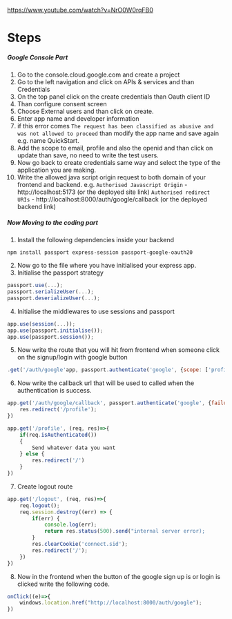 https://www.youtube.com/watch?v=NrO0W0rqFB0
# Steps

##### Google Console Part
1. Go to the console.cloud.google.com and create a project
2. Go to the left navigation and click on APIs & services and than Credentials
3. On the top panel click on the create credentials than Oauth client ID
4. Than configure consent screen
5. Choose External users and than click on create.
6. Enter app name and developer information
7. if this error comes `The request has been classified as abusive and was not allowed to proceed` than modify the app name and save again e.g. name QuickStart.
8. Add the scope to email, profile and also the openid and than click on update than save, no need to write the test users.
9. Now go back to create credentials same way and select the type of the application you are making.
10. Write the allowed java script origin request to both domain of your frontend and backend. e.g. `Authorised Javascript Origin` - http://localhost:5173 (or the deployed site link) 
	 `Authorised redirect URIs` - http://localhost:8000/auth/google/callback (or the deployed backend link)

##### Now Moving to the coding part
1. Install the following dependencies inside your backend 
```console
npm install passport express-session passport-google-oauth20
```
2. Now go to the file where you have initialised your express app.
3. Initialise the passport strategy
```javascript
passport.use(...);
passport.serializeUser(...);
passport.deserializeUser(...);
```
4. Initialise the middlewares to use sessions and passport
```javascript
app.use(session(...));
app.use(passport.initialise());
app.use(passport.session());
```
5. Now write the route that you will hit from frontend when someone click on the signup/login with google button
```javascript
.get('/auth/google'app, passport.authenticate('google', {scope: ['profile']}));
```
6. Now write the callback url that will be used to called when the authentication is success.
```javascript
app.get('/auth/google/callback', passport.authenticate('google', {failureRedirect : '/'}), (req, res) => {
	res.redirect('/profile');
})

app.get('/profile', (req, res)=>{
	if(req.isAuthenticated())
	{
		Send whatever data you want
	} else {
		res.redirect('/')
	}
})
```
7. Create logout route
```javascript
app.get('/logout', (req, res)=>{
	req.logout();
	req.session.destroy((err) => {
		if(err) {
			console.log(err);
			return res.status(500).send("internal server error);
		}
		res.clearCookie('connect.sid');
		res.redirect('/');
	})
})
```
8. Now in the frontend when the button of the google sign up is or login is clicked write the following code.
```javascript
onClick((e)=>{
	windows.location.href("http://localhost:8000/auth/google");
})
```